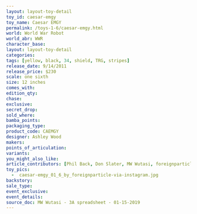 ```yaml
---
layout: layout-toy-detail 
toy_id: caesar-emgy
toy_name: Caesar EMGY
permalink: /toys-1-6/caesar-emgy.html
world: World War Robot
world_abr: WWR
character_base: 
layout: layout-toy-detail
categories: 
tags: [yellow, black, 34, shield, TRG, stripes]
release_date: 9/14/2011
release_price: $230 
scale: one sixth
size: 12 inches
comes_with: 
edition_qty: 
chase: 
exclusive: 
secret_drop: 
sold_where: 
bamba_points: 
packaging_type: 
product_code: CAEMGY
designer: Ashley Wood
makers: 
points_of_articulation: 
variants: 
you_might_also_like: 
article_contributors: [Phil Back, Don Slater, MW Wutasi, foreignparticle]
toy_pics: 
  -  caesar-emgy_01_6_by_foreignparticle-via-instagram.jpg
backstory: 
sale_type: 
event_exclusive: 
event_details: 
source_doc: MW Wutasi - 3A spreadsheet - 01-15-2019
---
```

